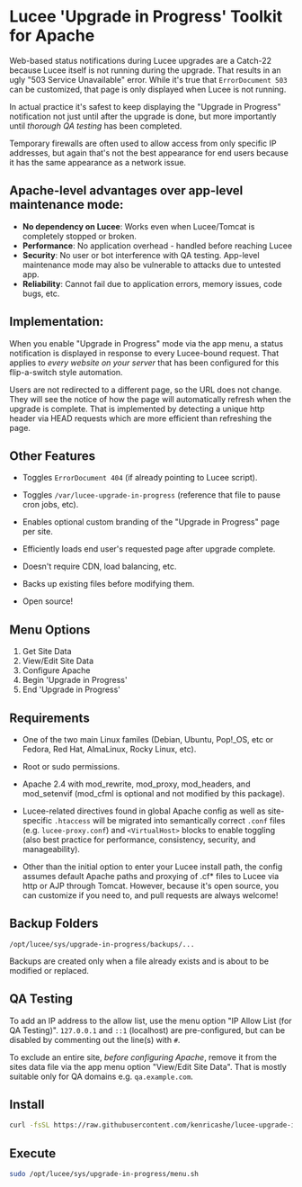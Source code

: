 # Lucee 'Upgrade in Progress' Toolkit for Apache

Web-based status notifications during Lucee upgrades are a Catch-22 because Lucee itself is not running during the upgrade. That results in an ugly "503 Service Unavailable" error. While it's true that `ErrorDocument 503` can be customized, that page is only displayed when Lucee is not running.

In actual practice it's safest to keep displaying the "Upgrade in Progress" notification not just until after the upgrade is done, but more importantly until *thorough QA testing* has been completed.

Temporary firewalls are often used to allow access from only specific IP addresses, but again that's not the best appearance for end users
because it has the same appearance as a network issue.

## Apache-level advantages over app-level maintenance mode:

- **No dependency on Lucee**: Works even when Lucee/Tomcat is completely stopped or broken.
- **Performance**: No application overhead - handled before reaching Lucee
- **Security**: No user or bot interference with QA testing. App-level maintenance mode may also be vulnerable to attacks due to untested app.
- **Reliability**: Cannot fail due to application errors, memory issues, code bugs, etc.

## Implementation:

When you enable "Upgrade in Progress" mode via the app menu, a status notification is displayed in response to every Lucee-bound request. That applies to *every website on your server* that has been configured for this flip-a-switch style automation.

Users are not redirected to a different page, so the URL does not change. They will see the notice of how the page will automatically refresh when the upgrade is complete. That is implemented by detecting a unique http header via HEAD requests which are more efficient than refreshing the page.

## Other Features

- Toggles `ErrorDocument 404` (if already pointing to Lucee script).

- Toggles `/var/lucee-upgrade-in-progress` (reference that file to pause cron jobs, etc).

- Enables optional custom branding of the "Upgrade in Progress" page per site.

- Efficiently loads end user's requested page after upgrade complete.

- Doesn't require CDN, load balancing, etc.

- Backs up existing files before modifying them.

- Open source!


## Menu Options

1. Get Site Data
2. View/Edit Site Data
3. Configure Apache
4. Begin 'Upgrade in Progress'
5. End 'Upgrade in Progress'


## Requirements

- One of the two main Linux familes (Debian, Ubuntu, Pop!_OS, etc or Fedora, Red Hat, AlmaLinux, Rocky Linux, etc).

- Root or sudo permissions.

- Apache 2.4 with mod_rewrite, mod_proxy, mod_headers, and mod_setenvif (mod_cfml is optional and not modified by this package).

- Lucee-related directives found in global Apache config as well as site-specific `.htaccess` will be migrated into semantically correct `.conf` files (e.g. `lucee-proxy.conf`) and `<VirtualHost>` blocks to enable toggling (also best practice for performance, consistency, security, and manageability).

- Other than the initial option to enter your Lucee install path, the config assumes default Apache paths and proxying of .cf* files to Lucee via http or AJP through Tomcat. However, because it's open source, you can customize if you need to, and pull requests are always welcome!


## Backup Folders

`/opt/lucee/sys/upgrade-in-progress/backups/...`

Backups are created only when a file already exists and is about to be modified or replaced.


## QA Testing

To add an IP address to the allow list, use the menu option "IP Allow List (for QA Testing)". `127.0.0.1` and `::1` (localhost) are pre-configured, but can be disabled by commenting out the line(s) with `#`.

To exclude an entire site, *before configuring Apache*, remove it from the sites data file via the app menu option "View/Edit Site Data". That is mostly suitable only for QA domains e.g. `qa.example.com`.


## Install

```bash
curl -fsSL https://raw.githubusercontent.com/kenricashe/lucee-upgrade-in-progress-toolkit-for-apache/main/scripts/install.sh | sudo bash
```

## Execute

```bash
sudo /opt/lucee/sys/upgrade-in-progress/menu.sh
```
